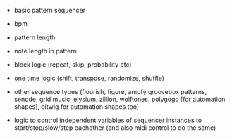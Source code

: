 - basic pattern sequencer
- bpm
- pattern length
- note length in pattern

- block logic (repeat, skip, probability etc)
- one time logic (shift, transpose, randomize, shuffle)

- other sequence types (flourish, figure, ampfy groovebox patterns, senode, grid music, elysium, zillion, wolftones, polygogo [for automation shapes], bitwig for automation shapes too)
- logic to control independent variables of sequencer instances to start/stop/slow/step eachother (and also midi control to do the same)

